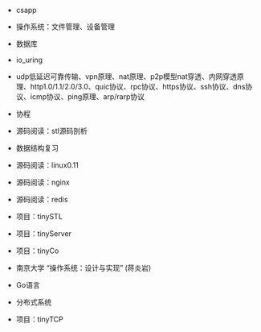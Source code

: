 - csapp

- 操作系统：文件管理、设备管理

- 数据库

- io_uring

- udp低延迟可靠传输、vpn原理、nat原理、p2p模型nat穿透、内网穿透原理、http1.0/1.1/2.0/3.0、quic协议、rpc协议、https协议、ssh协议、dns协议、icmp协议、ping原理、arp/rarp协议

- 协程

- 源码阅读：stl源码剖析

- 数据结构复习

- 源码阅读：linux0.11

- 源码阅读：nginx

- 源码阅读：redis

- 项目：tinySTL

- 项目：tinyServer

- 项目：tinyCo

- 南京大学 “操作系统：设计与实现” (蒋炎岩)

- Go语言

- 分布式系统

- 项目：tinyTCP
 